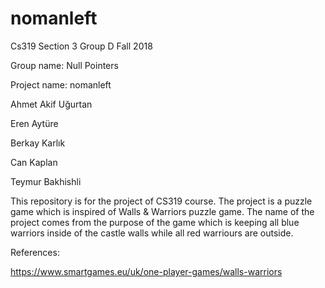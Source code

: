 # nomanleft
Cs319 Section 3 Group D Fall 2018

Group name: Null Pointers

Project name: nomanleft

Ahmet Akif Uğurtan

Eren Aytüre

Berkay Karlık

Can Kaplan

Teymur Bakhishli

This repository is for the project of CS319 course. The project is a puzzle game which is inspired of Walls & Warriors puzzle game. The name of the project comes from the purpose of the game which is keeping all blue warriors inside of the castle walls while all red warriours are outside.

References:

https://www.smartgames.eu/uk/one-player-games/walls-warriors
